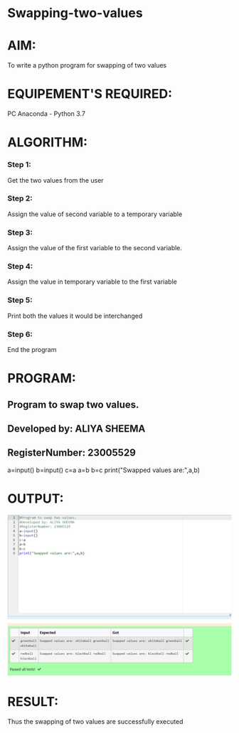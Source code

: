 # Swapping-two-values
# AIM:
To write a python program for swapping of two values
# EQUIPEMENT'S REQUIRED: 
PC
Anaconda - Python 3.7
# ALGORITHM: 
### Step 1:
Get the two values from the user
### Step 2: 
Assign the value of second variable to a temporary variable 
### Step 3: 
Assign the value of the first variable to the second variable.
### Step 4:  
Assign the value in temporary variable to the first variable
### Step 5: 
Print both the values it would be interchanged
### Step 6: 
End the program
# PROGRAM:
## Program to swap two values.
## Developed by: ALIYA SHEEMA
## RegisterNumber: 23005529
a=input()
b=input()
c=a
a=b
b=c
print("Swapped values are:",a,b)

# OUTPUT:
![Alt text](<Screenshot 2023-10-20 091154.png>)

# RESULT:
Thus the swapping of two values are successfully executed



